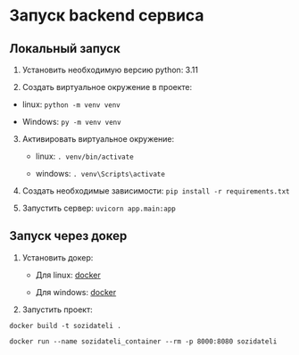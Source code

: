 # Запуск backend сервиса

## Локальный запуск

1) Установить необходимую версию python: 3.11

2) Создать виртуальное окружение в проекте:

  * linux: `python -m venv venv`

  * Windows: `py -m venv venv`

3) Активировать виртуальное окружение:

    * linux: `. venv/bin/activate`

    * windows: `. venv\Scripts\activate`

4) Создать необходимые зависимости: `pip install -r requirements.txt`

5) Запустить сервер: `uvicorn app.main:app`

## Запуск через докер

1) Установить докер:

    * Для linux: [docker](https://docs.docker.com/engine/install/ubuntu/)

    * Для windows: [docker](https://docs.docker.com/desktop/install/windows-install/)

2) Запустить проект:

`docker build -t sozidateli .`

`docker run --name sozidateli_container --rm -p 8000:8080 sozidateli`
